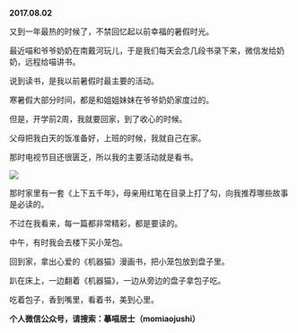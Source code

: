 
          
**2017.08.02**

又到一年最热的时候了，不禁回忆起以前幸福的暑假时光。

最近喵和爷爷奶奶在南戴河玩儿，于是我们每天会念几段书录下来，微信发给奶奶，远程给喵讲书。

说到读书，是我以前暑假时最主要的活动。

寒暑假大部分时间，都是和姐姐妹妹在爷爷奶奶家度过的。

但是，开学前2周，我就要回家，到了收心的时候。

父母把我白天的饭准备好，上班的时候，我就自己在家。

那时电视节目还很匮乏，所以我的主要活动就是看书。


![](//upload-images.jianshu.io/upload_images/51001-69931aced6804bbb.jpg)


那时家里有一套《上下五千年》，母亲用红笔在目录上打了勾，向我推荐哪些故事是必读的。

不过在我看来，每一篇都非常精彩，都是要读的。

中午，有时我会去楼下买小笼包。

回到家，拿出心爱的《机器猫》漫画书，把小笼包放到盘子里。

趴在床上，一边翻着《机器猫》，一边从旁边的盘子拿包子吃。

吃着包子，香到嘴里，看着书，美到心里。


**个人微信公众号，请搜索：摹喵居士（momiaojushi）**

        